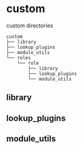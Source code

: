 # custom

custom directories

```
custom
├── library
├── lookup_plugins
├── module_utils
└── roles
    └── role
        ├── library
        ├── lookup_plugins
        └── module_utils
```

## library

## lookup_plugins

## module_utils
